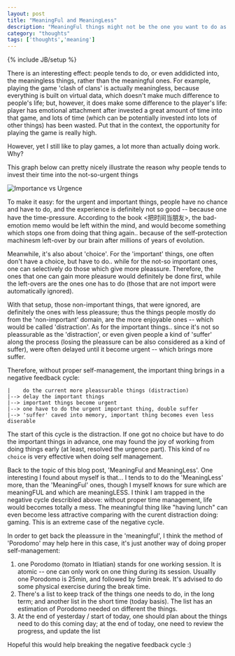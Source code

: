 ```yaml
---
layout: post
title: "MeaningFul and MeaningLess"
description: "MeaningFul things might not be the one you want to do as much as the MeaningLess ones"
category: "thoughts"
tags: ['thoughts','meaning']
---
```

{% include JB/setup %}

There is an interesting effect: people tends to do, or even addidicted
into, the meaningless things, rather than the meaningful ones. For example,
playing the game 'clash of clans' is actually meaningless, because
everything is built on virtual data, which doesn't make much difference to
people's life; but, however, it does make some difference to the player's
life: player has emotional attachment after invested a great amount of time
into that game, and lots of time (which can be potentially invested into
lots of other things) has been wasted. Put that in the context, the
opportunity for playing the game is really high.

However, yet I still like to play games, a lot more than actually doing
work. Why?

This graph below can pretty nicely illustrate the reason why people tends to
invest their time into the not-so-urgent things

![Importance vs
Urgence](https://dl.dropboxusercontent.com/u/9778027/images/discuss-importance.png)

To make it easy: for the urgent and important things, people have no chance and
have to do, and the experience is definitely not so good -- because one
have the time-pressure. According to the book <把时间当朋友>, the
bad-emotion memo would be left within the mind, and would become something
which stops one from doing that thing again.. because of the
self-protection machinesm left-over by our brain after millions of years of
evolution.

Meanwhile, it's also about 'choice'. For the 'important' things, one often
don't have a choice, but have to do.. while for the not-so important ones, one
can selectively do those which give more pleassure. Therefore, the ones
that one can gain more pleasure would definitely be done first, while the
left-overs are the ones one has to do (those that are not import were
automatically ignored).

With that setup, those non-important things, that were ignored, are
definitely the ones with less pleassure; thus the things people mostly do
from the 'non-important' domain, are the more enjoyable ones -- which would be
called 'distraction'. As for the important things.. since it's not so
pleassurable as the 'distraction', or even given people a kind of 'suffer'
along the process (losing the pleassure can be also considered as a kind of
suffer), were often delayed until it become urgent -- which brings more
suffer.


Therefore, without proper self-management, the important thing brings in
a negative feedback cycle:

    |    do the current more pleassurable things (distraction)
    |--> delay the important things
    |--> important things become urgent
    |--> one have to do the urgent important thing, double suffer
    |--> 'suffer' caved into memory, important thing becomes even less diserable 

The start of this cycle is the distraction. If one got no choice but have to do
the important things in advance, one may found the joy of working from doing
things early (at least, resolved the urgence part). This kind of `no choice` is
very effective when doing self management.

Back to the topic of this blog post, 'MeaningFul and MeaningLess'. One
interesting I found about myself is that... I tends to to do the 'MeaningLess'
more, than the 'MeaningFul' ones, though I myself knows for sure which are
meaningFUL and which are meaningLESS. I think I am trapped in the negative
cycle describled above: without proper time management, life would becomes
totally a mess. The meaningful thing like "having lunch" can even become less
attractive comparing with the curent distraction doing: gaming. This is an
extreme case of the negative cycle.

In order to get back the pleassure in the 'meaningful', I think the method of
'Porodomo' may help here in this case, it's just another way of doing proper
self-management:

  1. one Porodomo (tomato in Itliatian) stands for one working session. It is
  atomic -- one can only work on one thing during its session. Usuallly one
  Porodomo is 25min, and followed by 5min break. It's advised to do some
  physical exercise during the break time.
  2. There's a list to keep track of the things one needs to do, in the long
  term; and another list in the short time (today basis). The list has an
  estimation of Porodomo needed on different the things.
  3. At the end of yesterday / start of today, one should plan about the things
  need to do this coming day; at the end of today, one need to review the
  progress, and update the list

Hopeful this would help breaking the negative feedback cycle :)
